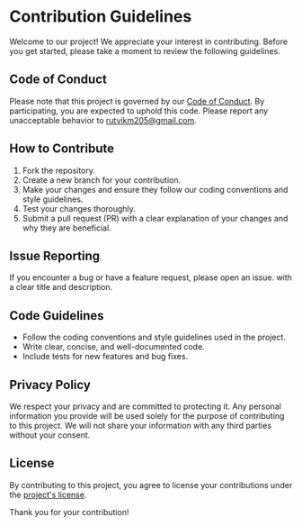 # Contribution Guidelines

Welcome to our project! We appreciate your interest in contributing. Before you get started, please take a moment to review the following guidelines.

## Code of Conduct

Please note that this project is governed by our [Code of Conduct](https://github.com/cocola-dev/cocola?tab=coc-ov-file#readme). By participating, you are expected to uphold this code. Please report any unacceptable behavior to rutvikm205@gmail.com.

## How to Contribute

1. Fork the repository.
2. Create a new branch for your contribution.
3. Make your changes and ensure they follow our coding conventions and style guidelines.
4. Test your changes thoroughly.
5. Submit a pull request (PR) with a clear explanation of your changes and why they are beneficial.

## Issue Reporting

If you encounter a bug or have a feature request, please open an issue. with a clear title and description.

## Code Guidelines

- Follow the coding conventions and style guidelines used in the project.
- Write clear, concise, and well-documented code.
- Include tests for new features and bug fixes.

## Privacy Policy

We respect your privacy and are committed to protecting it. Any personal information you provide will be used solely for the purpose of contributing to this project. We will not share your information with any third parties without your consent.

## License

By contributing to this project, you agree to license your contributions under the [project's license](https://github.com/cocola-dev/cocola/blob/main/LICENSE).

Thank you for your contribution!